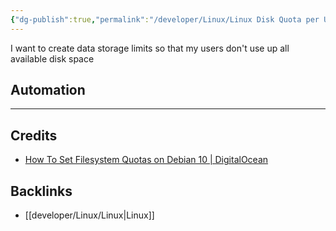 ```yaml
---
{"dg-publish":true,"permalink":"/developer/Linux/Linux Disk Quota per User/","created":"2024-02-29T22:19:56.059-06:00","updated":"2024-03-01T00:20:11.000-06:00"}
---
```


I want to create data storage limits so that my users don't use up all available disk space


## Automation

---
## Credits 
- [How To Set Filesystem Quotas on Debian 10 | DigitalOcean](https://www.digitalocean.com/community/tutorials/how-to-set-filesystem-quotas-on-debian-10)

## Backlinks
- [[developer/Linux/Linux\|Linux]]